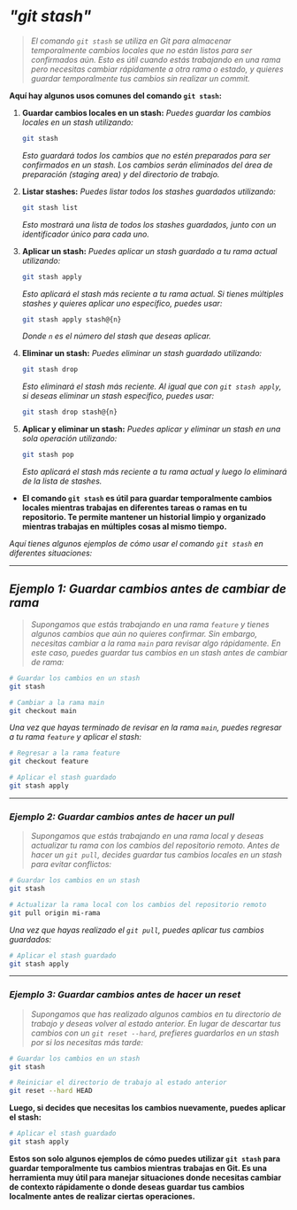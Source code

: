 <!-- Autor: Daniel Benjamin Perez Morales -->
<!-- GitHub: https://github.com/DanielPerezMoralesDev13 -->
<!-- Correo electrónico: danielperezdev@proton.me -->

# ***"git stash"***

> *El comando `git stash` se utiliza en Git para almacenar temporalmente cambios locales que no están listos para ser confirmados aún. Esto es útil cuando estás trabajando en una rama pero necesitas cambiar rápidamente a otra rama o estado, y quieres guardar temporalmente tus cambios sin realizar un commit.*

**Aquí hay algunos usos comunes del comando `git stash`:**

1. **Guardar cambios locales en un stash:** *Puedes guardar los cambios locales en un stash utilizando:*

   ```bash
   git stash
   ```

   *Esto guardará todos los cambios que no estén preparados para ser confirmados en un stash. Los cambios serán eliminados del área de preparación (staging area) y del directorio de trabajo.*

2. **Listar stashes:** *Puedes listar todos los stashes guardados utilizando:*

   ```bash
   git stash list
   ```

   *Esto mostrará una lista de todos los stashes guardados, junto con un identificador único para cada uno.*

3. **Aplicar un stash:** *Puedes aplicar un stash guardado a tu rama actual utilizando:*

   ```bash
   git stash apply
   ```

   *Esto aplicará el stash más reciente a tu rama actual. Si tienes múltiples stashes y quieres aplicar uno específico, puedes usar:*

   ```bash
   git stash apply stash@{n}
   ```

   *Donde `n` es el número del stash que deseas aplicar.*

4. **Eliminar un stash:** *Puedes eliminar un stash guardado utilizando:*

   ```bash
   git stash drop
   ```

   *Esto eliminará el stash más reciente. Al igual que con `git stash apply`, si deseas eliminar un stash específico, puedes usar:*

   ```bash
   git stash drop stash@{n}
   ```

5. **Aplicar y eliminar un stash:** *Puedes aplicar y eliminar un stash en una sola operación utilizando:*

   ```bash
   git stash pop
   ```

   *Esto aplicará el stash más reciente a tu rama actual y luego lo eliminará de la lista de stashes.*

- **El comando `git stash` es útil para guardar temporalmente cambios locales mientras trabajas en diferentes tareas o ramas en tu repositorio. Te permite mantener un historial limpio y organizado mientras trabajas en múltiples cosas al mismo tiempo.**

*Aquí tienes algunos ejemplos de cómo usar el comando `git stash` en diferentes situaciones:*

---

## ***Ejemplo 1: Guardar cambios antes de cambiar de rama***

> *Supongamos que estás trabajando en una rama `feature` y tienes algunos cambios que aún no quieres confirmar. Sin embargo, necesitas cambiar a la rama `main` para revisar algo rápidamente. En este caso, puedes guardar tus cambios en un stash antes de cambiar de rama:*

```bash
# Guardar los cambios en un stash
git stash
```

```bash
# Cambiar a la rama main
git checkout main
```

*Una vez que hayas terminado de revisar en la rama `main`, puedes regresar a tu rama `feature` y aplicar el stash:*

```bash
# Regresar a la rama feature
git checkout feature
```

```bash
# Aplicar el stash guardado
git stash apply
```

---

### ***Ejemplo 2: Guardar cambios antes de hacer un pull***

> *Supongamos que estás trabajando en una rama local y deseas actualizar tu rama con los cambios del repositorio remoto. Antes de hacer un `git pull`, decides guardar tus cambios locales en un stash para evitar conflictos:*

```bash
# Guardar los cambios en un stash
git stash
```

```bash
# Actualizar la rama local con los cambios del repositorio remoto
git pull origin mi-rama
```

*Una vez que hayas realizado el `git pull`, puedes aplicar tus cambios guardados:*

```bash
# Aplicar el stash guardado
git stash apply
```

---

### ***Ejemplo 3: Guardar cambios antes de hacer un reset***

> *Supongamos que has realizado algunos cambios en tu directorio de trabajo y deseas volver al estado anterior. En lugar de descartar tus cambios con un `git reset --hard`, prefieres guardarlos en un stash por si los necesitas más tarde:*

```bash
# Guardar los cambios en un stash
git stash
```

```bash
# Reiniciar el directorio de trabajo al estado anterior
git reset --hard HEAD
```

**Luego, si decides que necesitas los cambios nuevamente, puedes aplicar el stash:**

```bash
# Aplicar el stash guardado
git stash apply
```

**Estos son solo algunos ejemplos de cómo puedes utilizar `git stash` para guardar temporalmente tus cambios mientras trabajas en Git. Es una herramienta muy útil para manejar situaciones donde necesitas cambiar de contexto rápidamente o donde deseas guardar tus cambios localmente antes de realizar ciertas operaciones.**
